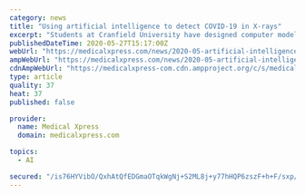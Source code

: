 ```yaml
---
category: news
title: "Using artificial intelligence to detect COVID-19 in X-rays"
excerpt: "Students at Cranfield University have designed computer models that can identify COVID-19 in X-rays. The models use computer vision and (AI) to analyse chest X-ray imagery. It can classify information which would not normally be recognised with the naked eye and assist with the diagnosis of COVID-19."
publishedDateTime: 2020-05-27T15:17:00Z
webUrl: "https://medicalxpress.com/news/2020-05-artificial-intelligence-covid-x-rays.html"
ampWebUrl: "https://medicalxpress.com/news/2020-05-artificial-intelligence-covid-x-rays.amp"
cdnAmpWebUrl: "https://medicalxpress-com.cdn.ampproject.org/c/s/medicalxpress.com/news/2020-05-artificial-intelligence-covid-x-rays.amp"
type: article
quality: 37
heat: 37
published: false

provider:
  name: Medical Xpress
  domain: medicalxpress.com

topics:
  - AI

secured: "/is76HYVibO/QxhAtQfEDGmaOTqkWgNj+S2ML8j+y77hHQP6zszF+h+F/sxp/doBsxK/7kXPPdUvIZ/qPAnCyhGkXA2/YPgjg05RTDi+TKBskqYcRKYKWIQabIm95KG2LUS/jqFFP4TRWAth1dwEZgSCo/55R+iev4yFrUko35R1xbINzAEiR/jPHE+Eg1bZ3wfG208n/GJjomQ5jcGtOpj0XSGwBPRdYfduSR+IqUSKqXwDkWtR4GYZ4timMejwbJZJekAX/QAl2pRgDF627rGsNWhnCigy0toDEUksb892leCeDFU1lroP7fcREuHCHJR6rwwCyGWYgH3Oe1KysfhAjwpzirExXVsxiv+hrqNkJTZXfIp5gNmoqS41HVIhYTUNJvuuw2N9jHFGECzKs11KfyXyBmLvG6x9lOCDJMpFnKtDCdvcqK3iqOL+HWZvCDo7TrcqvmHhR5zzXclE9sgsKvI773Iy/6Hf6arAgRU=;yGY10Fzo5S2epEs0dqixMg=="
---
```


